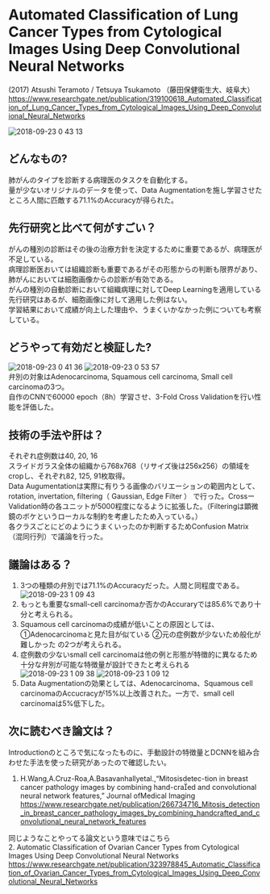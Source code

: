 # Automated Classification of Lung Cancer Types from Cytological Images Using Deep Convolutional Neural Networks
(2017) Atsushi Teramoto / Tetsuya Tsukamoto （藤田保健衛生大、岐阜大）
https://www.researchgate.net/publication/319100618_Automated_Classification_of_Lung_Cancer_Types_from_Cytological_Images_Using_Deep_Convolutional_Neural_Networks

![2018-09-23 0 43 13](https://user-images.githubusercontent.com/12442472/45918969-b178fb80-bec9-11e8-9046-d8779f57f5a2.png)

## どんなもの?
肺がんのタイプを診断する病理医のタスクを自動化する。<br>
量が少ないオリジナルのデータを使って、Data Augmentationを施し学習させたところ人間に匹敵する71.1%のAccuracyが得られた。

## 先行研究と比べて何がすごい？
がんの種別の診断はその後の治療方針を決定するために重要であるが、病理医が不足している。<br>
病理診断医おいては組織診断も重要であるがその形態からの判断も限界があり、肺がんにおいては細胞画像からの診断が有効である。<br>
がんの種別の自動診断において組織病理に対してDeep Learningを適用している先行研究はあるが、細胞画像に対して適用した例はない。<br>
学習結果において成績が向上した理由や、うまくいかなかった例についても考察している。


## どうやって有効だと検証した?
![2018-09-23 0 41 36](https://user-images.githubusercontent.com/12442472/45918959-95755a00-bec9-11e8-81a1-d5d254ebe65b.png)
![2018-09-23 0 53 57](https://user-images.githubusercontent.com/12442472/45919072-2e58a500-becb-11e8-80d1-233a69523077.png)<br>
弁別の対象はAdenocarcinoma, Squamous cell carcinoma, Small cell carcinomaの3つ。<br>
自作のCNNで60000 epoch（8h）学習させ、3-Fold Cross Validationを行い性能を評価した。<br>


## 技術の手法や肝は？
それぞれ症例数は40, 20, 16<br>
スライドガラス全体の組織から768x768（リサイズ後は256x256）の領域をcropし、それぞれ82, 125, 91枚取得。<br>
Data Augumentationは実際に有りうる画像のバリエーションの範囲内として、rotation, invertation, filtering（ Gaussian, Edge Filter ）
で行った。CrossーValidation時の各ユニットが5000程度になるように拡張した。（Filteringは顕微鏡のボケというローカルな制約を考慮したため入っている。）<br>
各クラスごとにどのようにうまくいったのか判断するためConfusion Matrix（混同行列）で議論を行った。


## 議論はある？
1. 3つの種類の弁別では71.1%のAccuracyだった。人間と同程度である。
![2018-09-23 1 09 43](https://user-images.githubusercontent.com/12442472/45919261-78428a80-becd-11e8-92c1-8f0af636ad0e.png)
2. もっとも重要なsmall-cell carcinomaか否かのAccuraryでは85.6%であり十分と考えられる。
3. Squamous cell carcinomaの成績が低いことの原因としては、①Adenocarcinomaと見た目が似ている ②元の症例数が少ないため般化が難しかった の2つが考えられる。
4. 症例数の少ないsmall cell carcinomaは他の例と形態が特徴的に異なるため十分な弁別が可能な特徴量が設計できたと考えられる
![2018-09-23 1 09 38](https://user-images.githubusercontent.com/12442472/45919259-75e03080-becd-11e8-9e5d-514b5e4d7bcb.png)
![2018-09-23 1 09 12](https://user-images.githubusercontent.com/12442472/45919253-652fba80-becd-11e8-896c-83f6c9a64058.png)
5. Data Augmentationの効果としては、Adenocarcinoma、Squamous cell carcinomaのAccucracyが15%以上改善された。一方で、small cell carcinomaは5%低下した。



## 次に読むべき論文は？
Introductionのところで気になったものに、手動設計の特徴量とDCNNを組み合わせた手法を使った研究があったので確認したい。<br>

1. H.Wang,A.Cruz-Roa,A.Basavanhallyetal.,“Mitosisdetec-tion in breast cancer pathology images by combining hand-craed and convolutional neural network features,” Journal ofMedical Imaging
https://www.researchgate.net/publication/266734716_Mitosis_detection_in_breast_cancer_pathology_images_by_combining_handcrafted_and_convolutional_neural_network_features

同じようなことやってる論文という意味ではこちら<br>
2. Automatic Classification of Ovarian Cancer Types from Cytological Images Using Deep Convolutional Neural Networks
https://www.researchgate.net/publication/323978845_Automatic_Classification_of_Ovarian_Cancer_Types_from_Cytological_Images_Using_Deep_Convolutional_Neural_Networks



